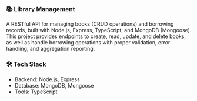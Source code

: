 ### 📚 Library Management
A RESTful API for managing books (CRUD operations) and borrowing records, built with Node.js, Express, TypeScript, and MongoDB (Mongoose).
This project provides endpoints to create, read, update, and delete books, as well as handle borrowing operations with proper validation, error handling, and aggregation reporting.

### 🛠️ Tech Stack
- Backend: Node.js, Express
- Database: MongoDB, Mongoose
- Tools: TypeScript


